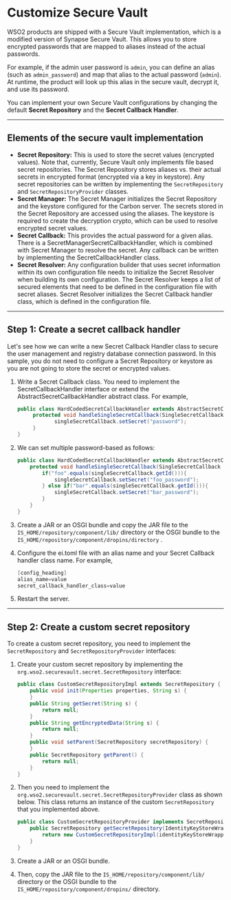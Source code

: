 # Customize Secure Vault

WSO2 products are shipped with a Secure Vault implementation, which is a
modified version of Synapse Secure Vault. This allows you to store
encrypted passwords that are mapped to aliases instead of the actual passwords. 

For example, if the admin user password is `admin`, you can define an alias (such as `admin_password`) and map that alias to the actual password (`admin`). At runtime, the product will look up this alias in the secure
vault, decrypt it, and use its password.

You can implement your own Secure Vault configurations by changing the default **Secret Repository** and the **Secret Callback Handler**.

---

## Elements of the secure vault implementation

-   **Secret Repository:** This is used to store the secret values
    (encrypted values). Note that, currently, Secure Vault
    only implements file based secret repositories. The Secret
    Repository stores aliases vs. their actual secrets in encrypted
    format (encrypted via a key in keystore). Any secret repositories
    can be written by implementing the `SecretRepository` and `SecretRepositoryProvider` classes. 
-   **Secret Manager:** The Secret Manager initializes the Secret
    Repository and the keystore configured for the Carbon server. The
    secrets stored in the Secret Repository are accessed using the
    aliases. The keystore is required to create the decryption crypto,
    which can be used to resolve encrypted secret values.  
-   **Secret Callback:** This provides the actual password for a given
    alias. There is a SecretManagerSecretCallbackHandler, which is
    combined with Secret Manager to resolve the secret. Any callback can
    be written by implementing the SecretCallbackHandler class.
-   **Secret Resolver:** Any configuration builder that uses secret
    information within its own configuration file needs to initialize
    the Secret Resolver when building its own configuration. The Secret
    Resolver keeps a list of secured elements that need to be defined in
    the configuration file with secret aliases. Secret Resolver
    initializes the Secret Callback handler class, which is defined in
    the configuration file.

---

## Step 1: Create a secret callback handler

Let's see how we can write a new Secret Callback Handler class to secure
the user management and registry database connection password. In this
sample, you do not need to configure a Secret Repository or keystore as you are not going to store the secret or
encrypted values.

1.  Write a Secret Callback class. You need to implement the
    SecretCallbackHandler interface or extend the
    AbstractSecretCallbackHandler abstract class. For example,  

    ``` java
    public class HardCodedSecretCallbackHandler extends AbstractSecretCallbackHandler {
         protected void handleSingleSecretCallback(SingleSecretCallback singleSecretCallback) {
                singleSecretCallback.setSecret("password");
         }
    }
    ```

2.  We can set multiple password-based as follows: <span
    class="underline"><span class="underline">  
    </span></span>

    ``` java
    public class HardCodedSecretCallbackHandler extends AbstractSecretCallbackHandler {
        protected void handleSingleSecretCallback(SingleSecretCallback singleSecretCallback) {
            if("foo".equals(singleSecretCallback.getId())){
                singleSecretCallback.setSecret("foo_password");
            } else if("bar".equals(singleSecretCallback.getId())){
                singleSecretCallback.setSecret("bar_password");
            }
        }
    }
    ```

3.  Create a JAR or an OSGI bundle and copy the JAR file to the
    `IS_HOME/repository/component/lib/` directory or the OSGI bundle to the
    `IS_HOME/repository/component/dropins/directory`
    .
4.  Configure the ei.toml file
    with an alias name and your Secret Callback handler class name. For
    example,  

    ``` java
    [config_heading]
    alias_name=value
    secret_callback_handler_class=value
    ```

5.  Restart the server.

---

## Step 2: Create a custom secret repository

To create a custom secret repository, you need to implement the
`SecretRepository` and `SecretRepositoryProvider` interfaces:

1.  Create your custom secret repository by implementing the `org.wso2.securevault.secret.SecretRepository` interface:

    ``` java
    public class CustomSecretRepositoryImpl extends SecretRepository {
        public void init(Properties properties, String s) {
        }
        public String getSecret(String s) {
            return null;
        }
        public String getEncryptedData(String s) {
            return null;
        }
        public void setParent(SecretRepository secretRepository) {
        }
        public SecretRepository getParent() {
            return null;
        }
    } 
    ```

2.  Then you need to implement the `org.wso2.securevault.secret.SecretRepositoryProvider` class as shown below. This class returns an instance of the custom `SecretRepository` that you implemented above.

    ``` java
    public class CustomSecretRepositoryProvider implements SecretRepositoryProvider {
        public SecretRepository getSecretRepository(IdentityKeyStoreWrapper identityKeyStoreWrapper, TrustKeyStoreWrapper trustKeyStoreWrapper) {
            return new CustomSecretRepositoryImpl(identityKeyStoreWrapper, trustKeyStoreWrapper);
        }
    } 
    ```

3.  Create a JAR or an OSGI bundle.

4.  Then, copy the JAR file to the
    `IS_HOME/repository/component/lib/`
    directory or the OSGI bundle to the
    `IS_HOME/repository/component/dropins/` directory.